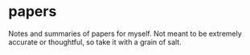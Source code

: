 # papers
Notes and summaries of papers for myself. Not meant to be extremely accurate or thoughtful, so take it with a grain of salt.
